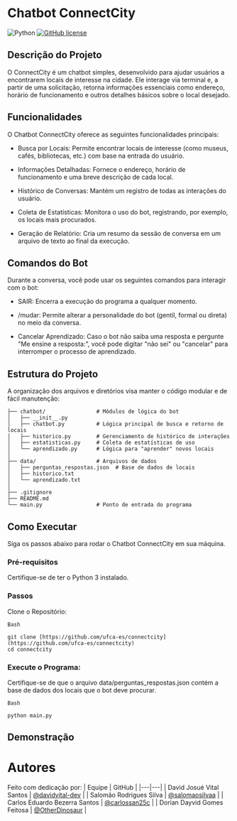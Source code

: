 # Chatbot ConnectCity
![Python](https://img.shields.io/badge/python-3670A0?style=for-the-badge&logo=python&logoColor=ffdd54) [![GitHub license](https://img.shields.io/github/license/Naereen/StrapDown.js.svg)](https://github.com/Naereen/StrapDown.js/blob/master/LICENSE) 
## Descrição do Projeto
O ConnectCity é um chatbot simples, desenvolvido para ajudar usuários a encontrarem locais de interesse na cidade. Ele interage via terminal e, a partir de uma solicitação, retorna informações essenciais como endereço, horário de funcionamento e outros detalhes básicos sobre o local desejado.

## Funcionalidades
O Chatbot ConnectCity oferece as seguintes funcionalidades principais:

- Busca por Locais: Permite encontrar locais de interesse (como museus, cafés, bibliotecas, etc.) com base na entrada do usuário.

- Informações Detalhadas: Fornece o endereço, horário de funcionamento e uma breve descrição de cada local.

- Histórico de Conversas: Mantém um registro de todas as interações do usuário.

- Coleta de Estatísticas: Monitora o uso do bot, registrando, por exemplo, os locais mais procurados.

- Geração de Relatório: Cria um resumo da sessão de conversa em um arquivo de texto ao final da execução.

## Comandos do Bot
Durante a conversa, você pode usar os seguintes comandos para interagir com o bot:

- SAIR: Encerra a execução do programa a qualquer momento.

- /mudar: Permite alterar a personalidade do bot (gentil, formal ou direta) no meio da conversa.

- Cancelar Aprendizado: Caso o bot não saiba uma resposta e pergunte "Me ensine a resposta:", você pode digitar "não sei" ou "cancelar" para interromper o processo de aprendizado.

## Estrutura do Projeto
A organização dos arquivos e diretórios visa manter o código modular e de fácil manutenção:
```
├── chatbot/                # Módulos de lógica do bot
│   ├── __init__.py
│   ├── chatbot.py          # Lógica principal de busca e retorno de locais
│   ├── historico.py        # Gerenciamento de histórico de interações
│   ├── estatisticas.py     # Coleta de estatísticas de uso
│   └── aprendizado.py      # Lógica para "aprender" novos locais
│
├── data/                   # Arquivos de dados
│   ├── perguntas_respostas.json  # Base de dados de locais
│   ├── historico.txt
│   └── aprendizado.txt
│
├── .gitignore
├── README.md
└── main.py                 # Ponto de entrada do programa
```
## Como Executar
Siga os passos abaixo para rodar o Chatbot ConnectCity em sua máquina.

### Pré-requisitos
Certifique-se de ter o Python 3 instalado.

### Passos
Clone o Repositório:
```
Bash

git clone [https://github.com/ufca-es/connectcity](https://github.com/ufca-es/connectcity)
cd connectcity
```
### Execute o Programa:
Certifique-se de que o arquivo data/perguntas_respostas.json contém a base de dados dos locais que o bot deve procurar.
```
Bash

python main.py
```
## Demonstração

# Autores
Feito com dedicação por:
| Equipe | GitHub |
|---|---|
| David Josué Vital Santos | [@davidvital-dev](https://github.com/davidvital-dev) |
| Salomão Rodrigues Silva | [@salomaosilvaa](https://github.com/salomaosilvaa) |
| Carlos Eduardo Bezerra Santos | [@carlossan25c](https://github.com/carlossan25c) |
| Dorian Dayvid Gomes Feitosa | [@OtherDinosaur](https://github.com/OtherDinosaur) |
